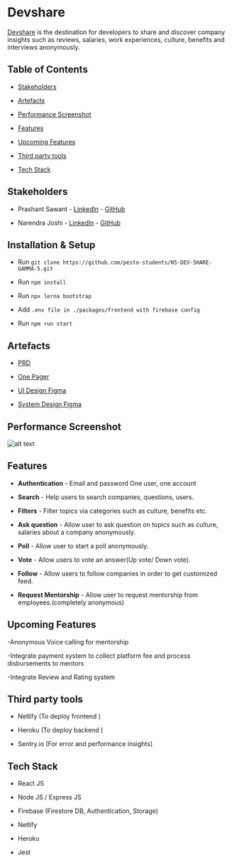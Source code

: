 # Devshare

[Devshare](https://devshare.netlify.app/) is the destination for developers to share and discover company insights such as reviews, salaries, work experiences, culture, benefits and interviews anonymously.

## Table of Contents

- [Stakeholders](#stakeholders)

- [Artefacts](#artefacts)

- [Performance Screenshot](#performance-screenshot)

- [Features](#features)

- [Upcoming Features](#upcoming-features)

- [Third party tools](#third-party-tools)

- [Tech Stack](#tech-stack)

## Stakeholders

- Prashant Sawant - [LinkedIn](https://www.linkedin.com/in/iprashantsawant/) - [GitHub](https://github.com/iprashantsawant)

- Narendra Joshi - [LinkedIn](https://www.linkedin.com/in/narendra-joshi/) - [GitHub](https://github.com/joshinar)

## Installation & Setup

- Run `git clone https://github.com/pesto-students/N5-DEV-SHARE-GAMMA-5.git`

- Run `npm install `

- Run `npx lerna bootstrap`

- Add `.env file in ./packages/frontend with firebase config`

- Run `npm run start`

## Artefacts

- [PRD](https://drive.google.com/file/d/1NUVcxsFpoeR43JxRrTS2FlLtAXVpuuks/view?usp=sharing)

- [One Pager](https://drive.google.com/file/d/1ocjMlBr9le_34JaT_GGYzLWljDK5_sWo/view?usp=sharing)

- [UI Design Figma](https://www.figma.com/file/348S4tzFxXyKMT969Es9nZ/Devshare-Final?node-id=0%3A1)

- [System Design Figma](https://drive.google.com/file/d/1FzgTz33AlFh6iBiWSW-AMIZKX907CR_F/view?usp=sharing)

## Performance Screenshot

![alt text](https://firebasestorage.googleapis.com/v0/b/devshare-89972.appspot.com/o/lighthouse%20report_page-0001.jpg?alt=media&token=2701e5e2-94d2-4c46-bb58-203285dfcd59)

## Features

- **Authentication** - Email and password One user, one account

- **Search** - Help users to search companies, questions, users.

- **Filters** - Filter topics via categories such as culture, benefits etc.

- **Ask question** - Allow user to ask question on topics such as culture, salaries about a company anonymously.

- **Poll** - Allow user to start a poll anonymously.

- **Vote** - Allow users to vote an answer(Up vote/ Down vote).

- **Follow** - Allow users to follow companies in order to get customized feed.

- **Request Mentorship** - Allow user to request mentorship from employees.(completely anonymous)

## Upcoming Features

-Anonymous Voice calling for mentorship

-Integrate payment system to collect platform fee and process disbursements to mentors

-Integrate Review and Rating system

## Third party tools

- Netlify (To deploy frontend )

- Heroku (To deploy backend )

- Sentry.io (For error and performance insights)

## Tech Stack

- React JS

- Node JS / Express JS

- Firebase (Firestore DB, Authentication, Storage)

- Netlify

- Heroku

- Jest
